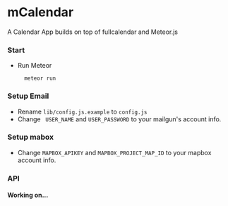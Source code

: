mCalendar
=========

A Calendar App builds on top of fullcalendar and Meteor.js

### Start
- Run Meteor

		meteor run

### Setup Email
- Rename `lib/config.js.example` to `config.js`
- Change ` USER_NAME` and `USER_PASSWORD` to your mailgun's account info.

### Setup mabox
- Change `MAPBOX_APIKEY` and `MAPBOX_PROJECT_MAP_ID` to your mapbox account info.

### API
#### Working on...
